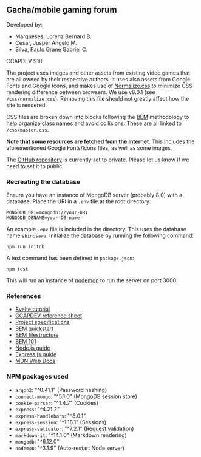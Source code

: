 ## Gacha/mobile gaming forum

Developed by:

-   Marqueses, Lorenz Bernard B.
-   Cesar, Jusper Angelo M.
-   Silva, Paulo Grane Gabriel C.

CCAPDEV S18

The project uses images and other assets from existing video games that are all owned by their respective authors. It
uses also assets from Google Fonts and Google Icons, and makes use of
[Normalize.css](https://necolas.github.io/normalize.css/) to minimize CSS rendering difference between browsers. We use
v8.0.1 (see `/css/normalize.css`). Removing this file should not greatly affect how the site is rendered.

CSS files are broken down into blocks following the [BEM](https://en.bem.info/methodology/quick-start/#block)
methodology to help organize class names and avoid collisions. These are all linked to `/css/master.css`.

**Note that some resources are fetched from the Internet**. This includes the aforementioned Google Fonts/Icons files,
as well as some images.

The [GitHub repository](https://github.com/lowestofthe1ow/ccapdev-project) is currently set to private. Please let us
know if we need to set it to public.

### Recreating the database

Ensure you have an instance of MongoDB server (probably 8.0) with a database. Place the URI in a
`.env` file at the root directory:

```
MONGODB_URI=mongodb://your-URI
MONGODB_DBNAME=your-DB-name
```

An example `.env` file is included in the directory. This uses the database name `shinosawa`. Initialize the database by
running the following command:

```
npm run initdb
```

A test command has been defined in `package.json`:

```
npm test
```

This will run an instance of [nodemon](https://www.npmjs.com/package/nodemon) to run the server on port 3000.

### References

-   [Svelte tutorial](https://svelte.dev/tutorial/svelte/welcome-to-svelte)
-   [CCAPDEV reference sheet](https://docs.google.com/spreadsheets/d/1ehfGsFsHNGMHuj-pvkTnjSU1ZDOUt5VOGOHjGiaKVJU/edit?usp=sharing)
-   [Project specifications](https://drive.google.com/file/d/1az8mfMGD-BdeF6clC_3BacXEFRigEDLX/view?usp=sharing)
-   [BEM quickstart](https://css-tricks.com/bem-101/)
-   [BEM filestructure](https://en.bem.info/methodology/filestructure/)
-   [BEM 101](https://css-tricks.com/bem-101/)
-   [Node.js guide](https://nodejs.org/en/learn/getting-started/introduction-to-nodejs)
-   [Express.js guide](https://expressjs.com/en/starter/hello-world.html)
-   [MDN Web Docs](https://developer.mozilla.org/en-US/)

### NPM packages used

-   `argon2`: "^0.41.1" (Password hashing)
-   `connect-mongo`: "^5.1.0" (MongoDB session store)
-   `cookie-parser`: "^1.4.7" (Cookies)
-   `express`: "^4.21.2"
-   `express-handlebars`: "^8.0.1"
-   `express-session`: "^1.18.1" (Sessions)
-   `express-validator`: "^7.2.1" (Request validation)
-   `markdown-it`: "^14.1.0" (Markdown rendering)
-   `mongodb`: "^6.12.0"
-   `nodemon`: "^3.1.9" (Auto-restart Node server)
